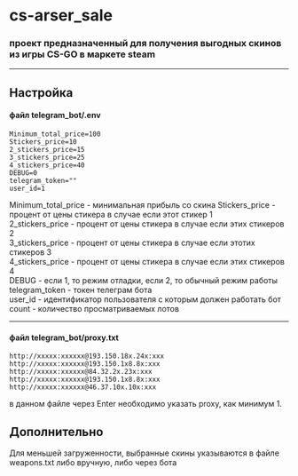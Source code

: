 # cs-arser_sale
### проект предназначенный для получения выгодных скинов из игры CS-GO в маркете steam
___
## Настройка

#### файл telegram_bot/.env
~~~
Minimum_total_price=100
Stickers_price=10
2_stickers_price=15
3_stickers_price=25
4_stickers_price=40
DEBUG=0
telegram_token=""
user_id=1
~~~
Minimum_total_price - минимальная прибыль со скина
Stickers_price - процент от цены стикера в случае если этот стикер 1\
2_stickers_price - процент от цены стикера в случае если этих стикеров 2\
3_stickers_price - процент от цены стикера в случае если этотих стикеров 3\
4_stickers_price - процент от цены стикера в случае если этих стикеров 4\
DEBUG - если 1, то режим отладки, если 2, то обычный режим работы\
telegram_token - токен телеграм бота\
user_id - идентификатор пользователя с которым должен работать бот\
count - количество просматриваемых лотов
___
#### файл telegram_bot/proxy.txt
~~~
http://xxxxx:xxxxxx@193.150.18x.24x:xxx
http://xxxxx:xxxxxx@193.150.1x8.8x:xxx
http://xxxxx:xxxxxx@84.32.2x.23x:xxx
http://xxxxx:xxxxxx@193.150.1x8.8x:xxx
http://xxxxx:xxxxxx@46.37.10x.10x:xxx
~~~
в данном файле через Enter необходимо указать proxy, как минимум 1.
## Дополнительно

Для меньшей загруженности, выбранные скины указываются в файле weapons.txt либо вручную, либо через бота

